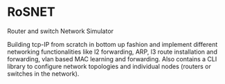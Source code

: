 # RoSNET

Router and switch Network Simulator

Building tcp-IP from scratch in bottom up fashion and implement different networking functionalities like l2 forwarding, ARP, l3 route installation and forwarding, vlan based MAC learning and forwarding. Also contains a CLI library to configure network topologies and individual nodes (routers or switches in the network).
